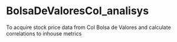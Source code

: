 # BolsaDeValoresCol_analisys
To acquire stock price data from Col Bolsa de Valores and calculate correlations to inhouse metrics

